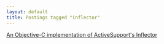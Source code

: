 ```yaml
---
layout: default
title: Postings tagged "inflector"
---
```

[An Objective-C implementation of ActiveSupport's Inflector](http://janesconference.github.com/KievII//2009/05/an-objective-c-implementation-of-active-supports-inflector)<br />
